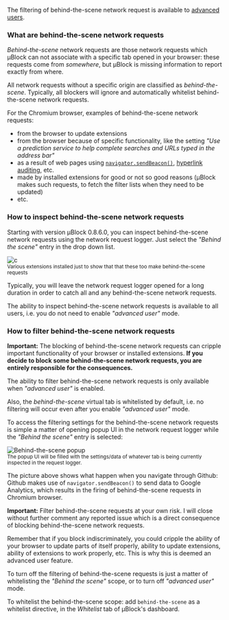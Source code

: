 The filtering of behind-the-scene network request is available to [advanced users](https://github.com/gorhill/uBlock/wiki/Behind-the-scene-network-requests).

### What are behind-the-scene network requests

_Behind-the-scene_ network requests are those network requests which µBlock can not associate with a specific tab opened in your browser: these requests come from _somewhere_, but µBlock is missing information to report exactly from where.

All network requests without a specific origin are classified as _behind-the-scene_. Typically, all blockers will ignore and automatically whitelist behind-the-scene network requests.

For the Chromium browser, examples of behind-the-scene network requests:

- from the browser to update extensions
- from the browser because of specific functionality, like the setting _"Use a prediction service to help complete searches and URLs typed in the address bar"_
- as a result of web pages using [`navigator.sendBeacon()`](https://developer.mozilla.org/en-US/docs/Web/API/navigator.sendBeacon), [hyperlink auditing](http://www.wilderssecurity.com/threads/hyperlink-auditing-aka-a-ping-and-beacon-aka-navigator-sendbeacon.364904/), etc.
- made by installed extensions for good or not so good reasons (µBlock makes such requests, to fetch the filter lists when they need to be updated)
- etc.

### How to inspect behind-the-scene network requests

Starting with version µBlock 0.8.6.0, you can inspect behind-the-scene network requests using the network request logger. Just select the _"Behind the scene"_ entry in the drop down list.

![c](https://cloud.githubusercontent.com/assets/585534/5888630/0691e7ee-a3d5-11e4-8510-ed0955f39deb.png)<br><sup>Various extensions installed just to show that that these too make behind-the-scene requests</sup>

Typically, you will leave the network request logger opened for a long duration in order to catch all and any behind-the-scene network requests.

The ability to inspect behind-the-scene network requests is available to all users, i.e. you do not need to enable _"advanced user"_ mode.

### How to filter behind-the-scene network requests

**Important:** The blocking of behind-the-scene network requests can cripple important functionality of your browser or installed extensions. **If you decide to block some behind-the-scene network requests, you are entirely responsible for the consequences.**

The ability to filter behind-the-scene network requests is only available when _"advanced user"_ is enabled.

Also, the _behind-the-scene_ virtual tab is whitelisted by default, i.e. no filtering will occur even after you enable _"advanced user"_ mode.

To access the filtering settings for the behind-the-scene network requests is simple a matter of opening popup UI in the network request logger while the _"Behind the scene"_ entry is selected:

![Behind-the-scene popup](https://raw.githubusercontent.com/gorhill/uBlock/master/doc/img/behind-the-scene-popup.gif)<br><sup>The popup UI will be filled with the settings/data of whatever tab is being currently inspected in the request logger.</sup>

The picture above shows what happen when you navigate through Github: Github makes use of `navigator.sendBeacon()` to send data to Google Analytics, which results in the firing of behind-the-scene requests in Chromium browser.

**Important:** Filter behind-the-scene requests at your own risk. I will close without further comment any reported issue which is a direct consequence of blocking behind-the-scene network requests.

Remember that if you block indiscriminately, you could cripple the ability of your browser to update parts of itself properly, ability to update extensions, ability of extensions to work properly, etc. This is why this is deemed an advanced user feature.
 
To turn off the filtering of behind-the-scene requests is just a matter of whitelisting the _"Behind the scene"_ scope, or to turn off _"advanced user"_ mode.

To whitelist the behind-the-scene scope: add `behind-the-scene` as a whitelist directive, in the _Whitelist_ tab of µBlock's dashboard.